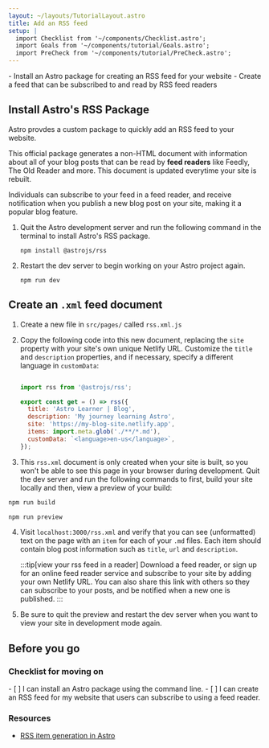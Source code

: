 ```yaml
---
layout: ~/layouts/TutorialLayout.astro
title: Add an RSS feed
setup: |
  import Checklist from '~/components/Checklist.astro';
  import Goals from '~/components/tutorial/Goals.astro';
  import PreCheck from '~/components/tutorial/PreCheck.astro';
---
```


<PreCheck>
  - Install an Astro package for creating an RSS feed for your website
  - Create a feed that can be subscribed to and read by RSS feed readers
</PreCheck>

## Install Astro's RSS Package

Astro provdes a custom package to quickly add an RSS feed to your website. 

This official package generates a non-HTML document with information about all of your blog posts that can be read by **feed readers** like Feedly, The Old Reader and more. This document is updated everytime your site is rebuilt.

Individuals can subscribe to your feed in a feed reader, and receive notification when you publish a new blog post on your site, making it a popular blog feature.

1. Quit the Astro development server and run the following command in the terminal to install Astro's RSS package.

    ```shell
    npm install @astrojs/rss
    ```

3. Restart the dev server to begin working on your Astro project again.

    ```shell
    npm run dev
    ```

## Create an `.xml` feed document

1. Create a new file in `src/pages/` called `rss.xml.js`

2. Copy the following code into this new document, replacing the `site` property with your site's own unique Netlify URL. Customize the `title` and `description` properties, and if necessary, specify a different language in `customData`:

    ```js title="src/pages/rss.xml.js"

    import rss from '@astrojs/rss';

    export const get = () => rss({
      title: 'Astro Learner | Blog',
      description: 'My journey learning Astro',
      site: 'https://my-blog-site.netlify.app',
      items: import.meta.glob('./**/*.md'),
      customData: `<language>en-us</language>`,
    });
    ```

3. This `rss.xml` document is only created when your site is built, so you won't be able to see this page in your browser during development. Quit the dev server and run the following commands to first, build your site locally and then, view a preview of your build:

```sh
npm run build

npm run preview
```

4. Visit `localhost:3000/rss.xml` and verify that you can see (unformatted) text on the page with an `item` for each of your `.md` files. Each item should contain blog post information such as `title`, `url` and `description`.

    :::tip[view your rss feed in a reader]
    Download a feed reader, or sign up for an online feed reader service and subscribe to your site by adding your own Netlify URL. You can also share this link with others so they can subscribe to your posts, and be notified when a new one is published.
    :::

5. Be sure to quit the preview and restart the dev server when you want to view your site in development mode again.

## Before you go

### Checklist for moving on

<Checklist key="rss">
- [ ] I can install an Astro package using the command line.
- [ ] I can create an RSS feed for my website that users can subscribe to using a feed reader.
</Checklist>

### Resources

- [RSS item generation in Astro](/en/guides/rss/#1-importmetaglob-result)
